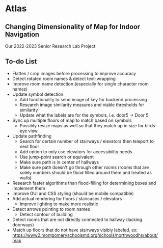 # Atlas
## Changing Dimensionality of Map for Indoor Navigation

Our 2022-2023 Senior Research Lab Project

## To-do List

* Flatten / crop images before processing to improve accuracy
* Detect rotated room names & detect text-wrapping
* Improve room name detection (especially for single character room names)
* Update symbol detection 
    * Add functionality to send image of key for backend processing
    * Research image similarity measures and viable thresholds for similarity
    * Update what the labels are for the symbols, i.e. door5 -> Door 5
* Sync up multiple floors of map to match based on symbols
    * Possibly resize maps as well so that they match up in size for birds-eye view
* Update pathfinding
    * Search for certain number of stairways / elevators then teleport to next floor
    * Add option to only use elevators for accessibility needs
    * Use jump-point search or equivalent 
    * Make sure path is in center of hallways
    * Make sure path doesn't go through other rooms (rooms that are solely numbers should be flood filled around them and treated as walls)
* Research faster algorithms than flood-filling for determining boxes and implement them
* Improve GUI and CSS styling (should be mobile compatible)
* Add actual rendering for floors / staircases / elevators
    * Improve lighting to make more realistic
* Detect arrows pointing to room names
    * Detect contour of building
* Detect rooms that are not directly connected to hallway (lacking doorways)
* Match up floors that do not have stairways visibly labeled, ex: https://www2.montgomeryschoolsmd.org/schools/northwoodhs/about/map
